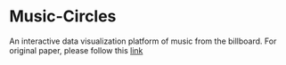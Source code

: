 # Music-Circles
An interactive data visualization platform of music from the billboard. For original paper, please follow this [link](https://arxiv.org/abs/2102.13350)

